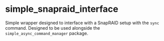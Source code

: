 # simple_snapraid_interface
Simple wrapper designed to interface with a SnapRAID setup with the `sync` command. Designed to be used alongside the `simple_async_command_manager` package.
